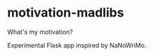 motivation-madlibs
==================

What's my motivation?

Experimental Flask app inspired by NaNoWriMo.
